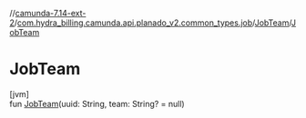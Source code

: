 //[camunda-7.14-ext-2](../../../index.md)/[com.hydra_billing.camunda.api.planado_v2.common_types.job](../index.md)/[JobTeam](index.md)/[JobTeam](-job-team.md)

# JobTeam

[jvm]\
fun [JobTeam](-job-team.md)(uuid: String, team: String? = null)
